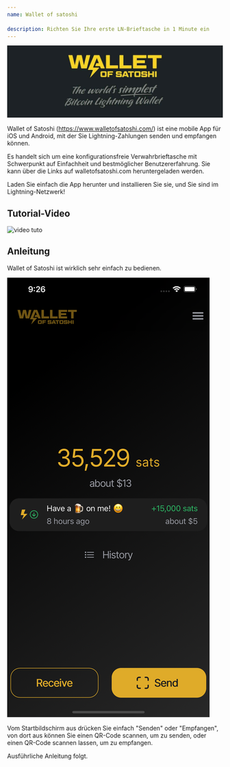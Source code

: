 ```yaml
---
name: Wallet of satoshi

description: Richten Sie Ihre erste LN-Brieftasche in 1 Minute ein
---
```


![cover](assets/cover.jpeg)

Wallet of Satoshi (https://www.walletofsatoshi.com/) ist eine mobile App für iOS und Android, mit der Sie Lightning-Zahlungen senden und empfangen können.

Es handelt sich um eine konfigurationsfreie Verwahrbrieftasche mit Schwerpunkt auf Einfachheit und bestmöglicher Benutzererfahrung. Sie kann über die Links auf walletofsatoshi.com heruntergeladen werden.

Laden Sie einfach die App herunter und installieren Sie sie, und Sie sind im Lightning-Netzwerk!

## Tutorial-Video

![video tuto](https://youtu.be/Es4InK3lq5c)

## Anleitung

Wallet of Satoshi ist wirklich sehr einfach zu bedienen.

![cover](assets/1.png)

Vom Startbildschirm aus drücken Sie einfach "Senden" oder "Empfangen", von dort aus können Sie einen QR-Code scannen, um zu senden, oder einen QR-Code scannen lassen, um zu empfangen.

Ausführliche Anleitung folgt.
